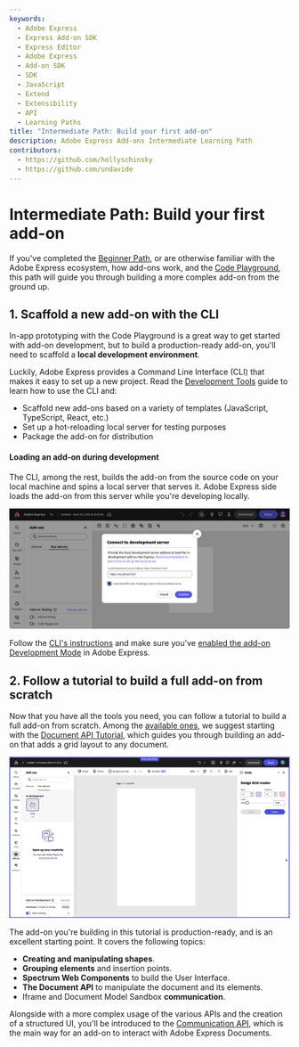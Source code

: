 ```yaml
---
keywords:
  - Adobe Express
  - Express Add-on SDK
  - Express Editor
  - Adobe Express
  - Add-on SDK
  - SDK
  - JavaScript
  - Extend
  - Extensibility
  - API
  - Learning Paths
title: "Intermediate Path: Build your first add-on"
description: Adobe Express Add-ons Intermediate Learning Path
contributors:
  - https://github.com/hollyschinsky
  - https://github.com/undavide
---
```


# Intermediate Path: Build your first add-on

If you've completed the [Beginner Path](./beginner.md), or are otherwise familiar with the Adobe Express ecosystem, how add-ons work, and the [Code Playground](../getting_started/code_playground.md), this path will guide you through building a more complex add-on from the ground up.

## 1. Scaffold a new add-on with the CLI

In-app prototyping with the Code Playground is a great way to get started with add-on development, but to build a production-ready add-on, you'll need to scaffold a **local development environment**.

Luckily, Adobe Express provides a Command Line Interface (CLI) that makes it easy to set up a new project. Read the [Development Tools](../getting_started/dev_tooling.md) guide to learn how to use the CLI and:

- Scaffold new add-ons based on a variety of templates (JavaScript, TypeScript, React, etc.)
- Set up a hot-reloading local server for testing purposes
- Package the add-on for distribution

<InlineAlert variant="info" slots="header, text1, text2, text3"/>

#### Loading an add-on during development

The CLI, among the rest, builds the add-on from the source code on your local machine and spins a local server that serves it. Adobe Express side loads the add-on from this server while you're developing locally.

![CLI](./images/intermediate-cli.png)

Follow the [CLI's instructions](../getting_started/dev_tooling.md) and make sure you've [enabled the add-on Development Mode](../getting_started/quickstart.md#step-3-enable-add-on-development-mode-first-time-only) in Adobe Express.

## 2. Follow a tutorial to build a full add-on from scratch

Now that you have all the tools you need, you can follow a tutorial to build a full add-on from scratch. Among the [available ones](../tutorials/index.md), we suggest starting with the [Document API Tutorial](../tutorials/grids-addon.md), which guides you through building an add-on that adds a grid layout to any document.

![Document API Tutorial](../tutorials/images/grids-addon-animation.gif)

The add-on you're building in this tutorial is production-ready, and is an excellent starting point. It covers the following topics:

- **Creating and manipulating shapes**.
- **Grouping elements** and insertion points.
- **Spectrum Web Components** to build the User Interface.
- **The Document API** to manipulate the document and its elements.
- Iframe and Document Model Sandbox **communication**.

Alongside with a more complex usage of the various APIs and the creation of a structured UI, you'll be introduced to the [Communication API](../tutorials/grids-addon/#the-communication-api), which is the main way for an add-on to interact with Adobe Express Documents.

